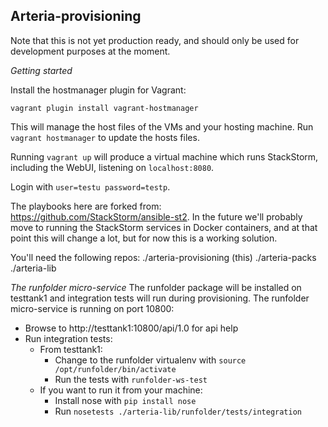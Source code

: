 Arteria-provisioning
--------------------

Note that this is not yet production ready, and should only be used for development purposes at the moment.

*Getting started*

Install the hostmanager plugin for Vagrant:

    vagrant plugin install vagrant-hostmanager

This will manage the host files of the VMs and your hosting machine. Run `vagrant hostmanager` to update the hosts files.

Running `vagrant up` will produce a virtual machine which runs StackStorm, including the WebUI, listening on `localhost:8080`.

Login with `user=testu password=testp`.

The playbooks here are forked from: https://github.com/StackStorm/ansible-st2. In the future we'll probably move to running the StackStorm services in Docker containers, and at that point this will change a lot, but for now this is a working solution.

You'll need the following repos:
  ./arteria-provisioning (this)
  ./arteria-packs
  ./arteria-lib

*The runfolder micro-service*
The runfolder package will be installed on testtank1 and integration tests will run during provisioning. The runfolder micro-service is running on port 10800: 
 * Browse to http://testtank1:10800/api/1.0 for api help
 * Run integration tests:
   * From testtank1: 
     - Change to the runfolder virtualenv with `source /opt/runfolder/bin/activate`
     - Run the tests with `runfolder-ws-test`
   * If you want to run it from your machine:
     - Install nose with `pip install nose`
     - Run `nosetests ./arteria-lib/runfolder/tests/integration`

